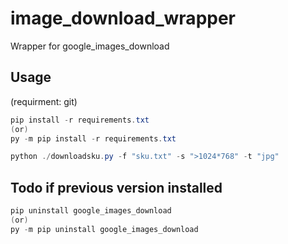 # image_download_wrapper

Wrapper for google_images_download

## Usage

(requirment: git)

```powershell
pip install -r requirements.txt
(or)
py -m pip install -r requirements.txt

python ./downloadsku.py -f "sku.txt" -s ">1024*768" -t "jpg"
```

## Todo if previous version installed

```powershell
pip uninstall google_images_download
(or)
py -m pip uninstall google_images_download
```
